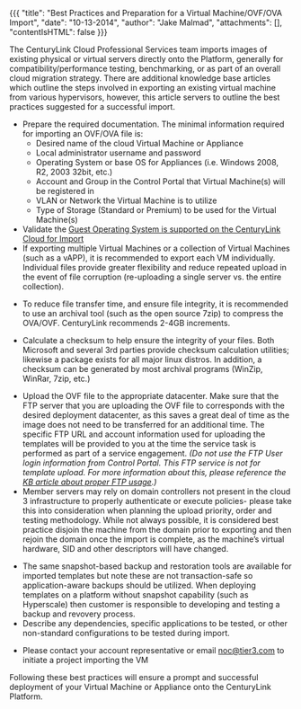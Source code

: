 {{{
  "title": "Best Practices and Preparation for a Virtual Machine/OVF/OVA Import",
  "date": "10-13-2014",
  "author": "Jake Malmad",
  "attachments": [],
  "contentIsHTML": false
}}}

The CenturyLink Cloud Professional Services team imports images of existing physical or virtual servers directly onto the Platform, generally for compatibility/performance testing, benchmarking, or as part of an overall cloud migration strategy. There are additional knowledge base articles which outline the steps involved in exporting an existing virtual machine from various hypervisors, however, this article servers to outline the best practices suggested for a successful import.

* Prepare the required documentation. The minimal information required for importing an OVF/OVA file is:
  * Desired name of the cloud Virtual Machine or Appliance
  * Local administrator username and password
  * Operating System or base OS for Appliances (i.e. Windows 2008, R2, 2003 32bit, etc.)
  * Account and Group in the Control Portal that Virtual Machine(s) will be registered in
  * VLAN or Network the Virtual Machine is to utilize
  * Type of Storage (Standard or Premium) to be used for the Virtual Machine(s)
* Validate the <a href="https://www.centurylinkcloud.com/knowledge-base/service-tasks/supported-guest-operating-systems-for-ovaovf-import/">Guest Operating System is supported on the CenturyLink Cloud for Import</a>
* If exporting multiple Virtual Machines or a collection of Virtual Machines (such as a vAPP), it is recommended to export each VM individually. Individual files provide greater flexibility and reduce repeated upload in the event of file corruption (re-uploading a single server vs. the entire collection).</p>
* To reduce file transfer time, and ensure file integrity, it is recommended to use an archival tool (such as the open source 7zip) to compress the OVA/OVF. CenturyLink recommends 2-4GB increments.</p>
* Calculate a checksum to help ensure the integrity of your files. Both Microsoft and several 3rd parties provide checksum calculation utilities; likewise a package exists for all major linux distros. In addition, a checksum can be generated by most archival programs (WinZip, WinRar, 7zip, etc.)</p>
* Upload the OVF file to the appropriate datacenter. Make sure that the FTP server that you are uploading the OVF file to corresponds with the desired deployment datacenter, as this saves a great deal of time as the image does not need to be transferred for an additional time.  The specific FTP URL and account information used for uploading the templates will be provided to you at the time the service task is performed as part of a service engagement. <em>(Do not use the FTP User login information from Control Portal. This FTP service is not for template upload. For more information about this, please reference the <a href="https://t3n.zendesk.com/entries/48444870-FTP-Users-in-Control-Portal">KB article about proper FTP usage</a>.)</em>
* Member servers may rely on domain controllers not present in the cloud 3 infrastructure to properly authenticate or execute policies- please take this into consideration when planning the upload priority, order and testing methodology. While not always possible, it is considered best practice disjoin the machine from the domain prior to exporting and then rejoin the domain once the import is complete, as the machine’s virtual hardware, SID and other descriptors will have changed.</p>
* The same snapshot-based backup and restoration tools are available for imported templates but note these are not transaction-safe so application-aware backups should be utilized.  When deploying templates on a platform without snapshot capability (such as Hyperscale) then customer is responsible to developing and testing a backup and revovery process.
* Describe any dependencies, specific applications to be tested, or other non-standard configurations to be tested during import.</p>
* Please contact your account representative or email <a href="mailto:noc@ctl.io">noc@tier3.com</a> to initiate a project importing the VM

Following these best practices will ensure a prompt and successful deployment of your Virtual Machine or Appliance onto the CenturyLink Platform.
